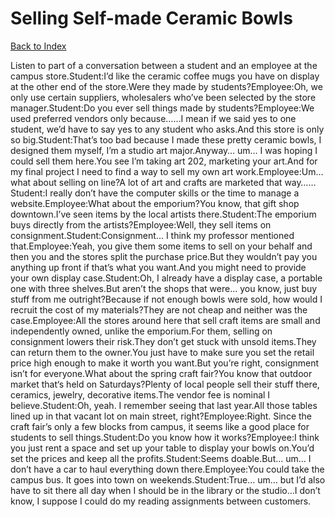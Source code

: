 # Selling Self-made Ceramic Bowls
[Back to Index](https://github.com/windows10010/tpoExtractor/blob/master/README.md)

Listen to part of a conversation between a student and an employee at the campus store.Student:I’d like the ceramic coffee mugs you have on display at the other end of the store.Were they made by students?Employee:Oh, we only use certain suppliers, wholesalers who’ve been selected by the store manager.Student:Do you ever sell things made by students?Employee:We used preferred vendors only because……I mean if we said yes to one student, we’d have to say yes to any student who asks.And this store is only so big.Student:That’s too bad because I made these pretty ceramic bowls, I designed them myself, I’m a studio art major.Anyway… um… I was hoping I could sell them here.You see I’m taking art 202, marketing your art.And for my final project I need to find a way to sell my own art work.Employee:Um… what about selling on line?A lot of art and crafts are marketed that way……Student:I really don’t have the computer skills or the time to manage a website.Employee:What about the emporium?You know, that gift shop downtown.I’ve seen items by the local artists there.Student:The emporium buys directly from the artists?Employee:Well, they sell items on consignment.Student:Consignment… I think my professor mentioned that.Employee:Yeah, you give them some items to sell on your behalf and then you and the stores split the purchase price.But they wouldn’t pay you anything up front if that’s what you want.And you might need to provide your own display case.Student:Oh, I already have a display case, a portable one with three shelves.But aren’t the shops that were… you know, just buy stuff from me outright?Because if not enough bowls were sold, how would I recruit the cost of my materials?They are not cheap and neither was the case.Employee:All the stores around here that sell craft items are small and independently owned, unlike the emporium.For them, selling on consignment lowers their risk.They don’t get stuck with unsold items.They can return them to the owner.You just have to make sure you set the retail price high enough to make it worth you want.But you’re right, consignment isn’t for everyone.What about the spring craft fair?You know that outdoor market that‘s held on Saturdays?Plenty of local people sell their stuff there, ceramics, jewelry, decorative items.The vendor fee is nominal I believe.Student:Oh, yeah. I remember seeing that last year.All those tables lined up in that vacant lot on main street, right?Employee:Right. Since the craft fair’s only a few blocks from campus, it seems like a good place for students to sell things.Student:Do you know how it works?Employee:I think you just rent a space and set up your table to display your bowls on.You’d set the prices and keep all the profits.Student:Seems doable.But… um… I don’t have a car to haul everything down there.Employee:You could take the campus bus. It goes into town on weekends.Student:True… um… but I’d also have to sit there all day when I should be in the library or the studio…I don’t know, I suppose I could do my reading assignments between customers.